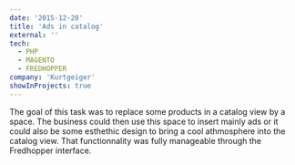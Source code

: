 ```yaml
---
date: '2015-12-20'
title: 'Ads in catalog'
external: ''
tech:
  - PHP
  - MAGENTO
  - FREDHOPPER
company: 'Kurtgeiger'
showInProjects: true
---
```


The goal of this task was to replace some products in a catalog view by a space. The business could then use this space to insert mainly ads or it could also be some esthethic design to bring a cool athmosphere into the catalog view.
That functionnality was fully manageable through the Fredhopper interface.
